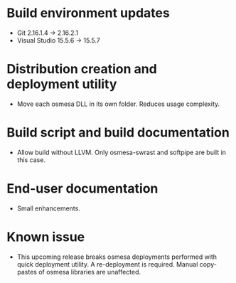 # Build environment updates
- Git 2.16.1.4 -> 2.16.2.1
- Visual Studio 15.5.6 -> 15.5.7
# Distribution creation and deployment utility
- Move each osmesa DLL in its own folder. Reduces usage complexity.
# Build script and build documentation
- Allow build without LLVM. Only osmesa-swrast and softpipe are built in this case.
# End-user documentation
- Small enhancements.
# Known issue
- This upcoming release breaks osmesa deployments performed with quick deployment utility. A re-deployment is required. Manual copy-pastes of osmesa libraries are unaffected.